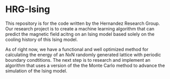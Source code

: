 # HRG-Ising

This repository is for the code written by the Hernandez Research Group. 
Our research project is to create a machine learning algorithm that can 
predict the magnetic field acitng on an Ising model based solely on the 
cooling history of this Ising model. 

As of right now, we have a functional and well optimized method for 
calculating the energy of an NxN randomly generated lattice with 
periodic boundary condtitions. The next step is to research and 
implement an algorithm that uses a version of the the Monte Carlo method
to advance the simulation of the Ising model.
